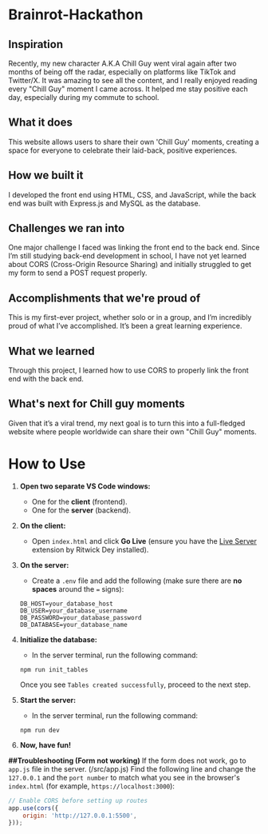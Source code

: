 # Brainrot-Hackathon

## Inspiration
Recently, my new character A.K.A Chill Guy went viral again after two months of being off the radar, especially on platforms like TikTok and Twitter/X. It was amazing to see all the content, and I really enjoyed reading every "Chill Guy" moment I came across. It helped me stay positive each day, especially during my commute to school.

## What it does
This website allows users to share their own 'Chill Guy' moments, creating a space for everyone to celebrate their laid-back, positive experiences.

## How we built it
I developed the front end using HTML, CSS, and JavaScript, while the back end was built with Express.js and MySQL as the database.

## Challenges we ran into
One major challenge I faced was linking the front end to the back end. Since I’m still studying back-end development in school, I have not yet  learned about CORS (Cross-Origin Resource Sharing) and initially struggled to get my form to send a POST request properly.

## Accomplishments that we're proud of
This is my first-ever project, whether solo or in a group, and I’m incredibly proud of what I’ve accomplished. It’s been a great learning experience.

## What we learned
Through this project, I learned how to use CORS to properly link the front end with the back end.

## What's next for Chill guy moments
Given that it’s a viral trend, my next goal is to turn this into a full-fledged website where people worldwide can share their own "Chill Guy" moments.

# How to Use

1. **Open two separate VS Code windows:**
   - One for the **client** (frontend).
   - One for the **server** (backend).

2. **On the client:**
   - Open `index.html` and click **Go Live** (ensure you have the [Live Server](https://marketplace.visualstudio.com/items?itemName=ritwickdey.LiveServer) extension by Ritwick Dey installed).

3. **On the server:**
   - Create a `.env` file and add the following (make sure there are **no spaces** around the `=` signs):
   ```
   DB_HOST=your_database_host
   DB_USER=your_database_username
   DB_PASSWORD=your_database_password
   DB_DATABASE=your_database_name

4. **Initialize the database:**
    - In the server terminal, run the following command:
    ```
    npm run init_tables
    ```
    Once you see `Tables created successfully`, proceed to the next step.

5. **Start the server:**
    - In the server terminal, run the following command:
    ```
    npm run dev
    ```

6. **Now, have fun!**

**##Troubleshooting (Form not working)**
If the form does not work, go to `app.js` file in the server. (/src/app.js)
Find the following line and change the `127.0.0.1` and the `port number` to match what you see in the browser's `index.html` (for example, `https://localhost:3000`):
```js
// Enable CORS before setting up routes
app.use(cors({
    origin: 'http://127.0.0.1:5500',
}));
```